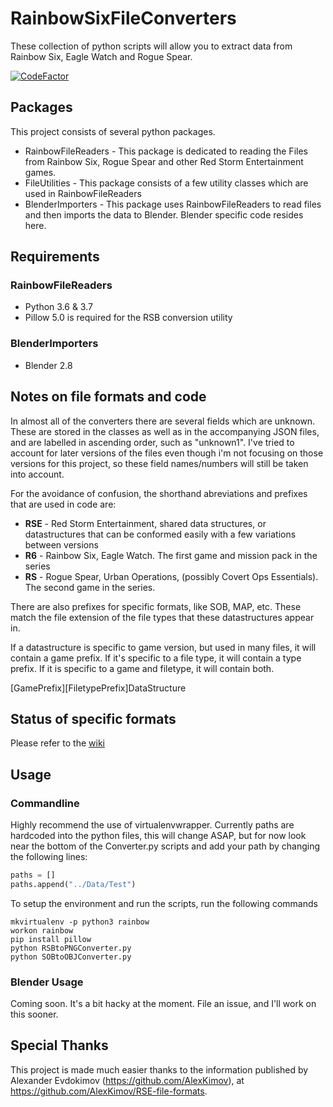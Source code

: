 # RainbowSixFileConverters

These collection of python scripts will allow you to extract data from Rainbow Six, Eagle Watch and Rogue Spear.

[![CodeFactor](https://www.codefactor.io/repository/github/boristsr/rainbowsixfileconverters/badge)](https://www.codefactor.io/repository/github/boristsr/rainbowsixfileconverters)

## Packages
This project consists of several python packages.

- RainbowFileReaders - This package is dedicated to reading the Files from Rainbow Six, Rogue Spear and other Red Storm Entertainment games.
- FileUtilities - This package consists of a few utility classes which are used in RainbowFileReaders
- BlenderImporters - This package uses RainbowFileReaders to read files and then imports the data to Blender. Blender specific code resides here.

## Requirements

### RainbowFileReaders

- Python 3.6 & 3.7
- Pillow 5.0 is required for the RSB conversion utility

### BlenderImporters

- Blender 2.8

## Notes on file formats and code

In almost all of the converters there are several fields which are unknown. These are stored in the classes as well as in the accompanying JSON files, and are labelled in ascending order, such as "unknown1". I've tried to account for later versions of the files even though i'm not focusing on those versions for this project, so these field names/numbers will still be taken into account.

For the avoidance of confusion, the shorthand abreviations and prefixes that are used in code are:

- **RSE** - Red Storm Entertainment, shared data structures, or datastructures that can be conformed easily with a few variations between versions
- **R6** - Rainbow Six, Eagle Watch. The first game and mission pack in the series
- **RS** - Rogue Spear, Urban Operations, (possibly Covert Ops Essentials). The second game in the series.

There are also prefixes for specific formats, like SOB, MAP, etc. These match the file extension of the file types that these datastructures appear in.

If a datastructure is specific to game version, but used in many files, it will contain a game prefix. If it's specific to a file type, it will contain a type prefix. If it is specific to a game and filetype, it will contain both.

\[GamePrefix\]\[FiletypePrefix\]DataStructure

## Status of specific formats

Please refer to the [wiki](https://github.com/boristsr/RainbowSixFileConverters/wiki)

## Usage

### Commandline

Highly recommend the use of virtualenvwrapper. Currently paths are hardcoded into the python files, this will change ASAP, but for now look near the bottom of the Converter.py scripts and add your path by changing the following lines:

```python
paths = []
paths.append("../Data/Test")
```

To setup the environment and run the scripts, run the following commands

```shell
mkvirtualenv -p python3 rainbow
workon rainbow
pip install pillow
python RSBtoPNGConverter.py
python SOBtoOBJConverter.py
```

### Blender Usage

Coming soon. It's a bit hacky at the moment. File an issue, and I'll work on this sooner.

## Special Thanks

This project is made much easier thanks to the information published by Alexander Evdokimov (https://github.com/AlexKimov), at https://github.com/AlexKimov/RSE-file-formats.
